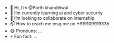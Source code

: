 - 👋 Hi, I’m @Parth khandelwal 
- 🌱 I’m currently learning ai and cyber          security 
- 💞️ I’m looking to collaborate on internship
- 📫 How to reach me msg  me on +919109919335
- 😄 Pronouns: ...
- ⚡ Fun fact: ...

<!---
Parth315-ui/Parth315-ui is a ✨ special ✨ repository because its `README.md` (this file) appears on your GitHub profile.
You can click the Preview link to take a look at your changes.
--->
